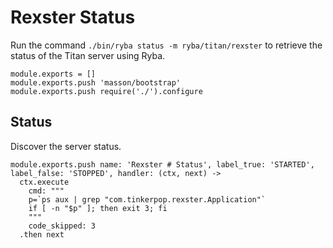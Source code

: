 
# Rexster Status

Run the command `./bin/ryba status -m ryba/titan/rexster` to retrieve the status
of the Titan server using Ryba.

    module.exports = []
    module.exports.push 'masson/bootstrap'
    module.exports.push require('./').configure

## Status

Discover the server status.

    module.exports.push name: 'Rexster # Status', label_true: 'STARTED', label_false: 'STOPPED', handler: (ctx, next) ->
      ctx.execute
        cmd: """
        p=`ps aux | grep "com.tinkerpop.rexster.Application"`
        if [ -n "$p" ]; then exit 3; fi
        """
        code_skipped: 3
      .then next
